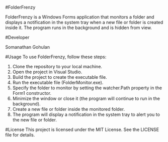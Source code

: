 #FolderFrenzy

FolderFrenzy is a Windows Forms application that monitors a folder and displays a notification in the system tray when a new file or folder is created inside it. The program runs in the background and is hidden from view.

#Developer

Somanathan Gohulan

#Usage
To use FolderFrenzy, follow these steps:

1) Clone the repository to your local machine.
2) Open the project in Visual Studio.
3) Build the project to create the executable file.
4) Run the executable file (FolderMonitor.exe).
5) Specify the folder to monitor by setting the watcher.Path property in the Form1 constructor.
6) Minimize the window or close it (the program will continue to run in the background).
7) Create a new file or folder inside the monitored folder.
8) The program will display a notification in the system tray to alert you to the new file or folder.

#License
This project is licensed under the MIT License. See the LICENSE file for details.
